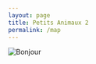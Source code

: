 ```yaml
---
layout: page
title: Petits Animaux 2
permalink: /map
---
```


<img src="/images/images/pa-carte1.png" alt="Bonjour">

